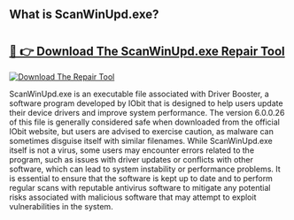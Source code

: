 ## What is ScanWinUpd.exe? 

# <h2><a href="https://exedetect.com/download.php?ScanWinUpd.exe">🔗 👉 Download The ScanWinUpd.exe Repair Tool</a></h2>

[![Download The Repair Tool](https://exedetect.com/download-button.jpg)](https://exedetect.com/download.php?ScanWinUpd.exe)

ScanWinUpd.exe is an executable file associated with Driver Booster, a software program developed by IObit that is designed to help users update their device drivers and improve system performance. The version 6.0.0.26 of this file is generally considered safe when downloaded from the official IObit website, but users are advised to exercise caution, as malware can sometimes disguise itself with similar filenames. While ScanWinUpd.exe itself is not a virus, some users may encounter errors related to the program, such as issues with driver updates or conflicts with other software, which can lead to system instability or performance problems. It is essential to ensure that the software is kept up to date and to perform regular scans with reputable antivirus software to mitigate any potential risks associated with malicious software that may attempt to exploit vulnerabilities in the system.